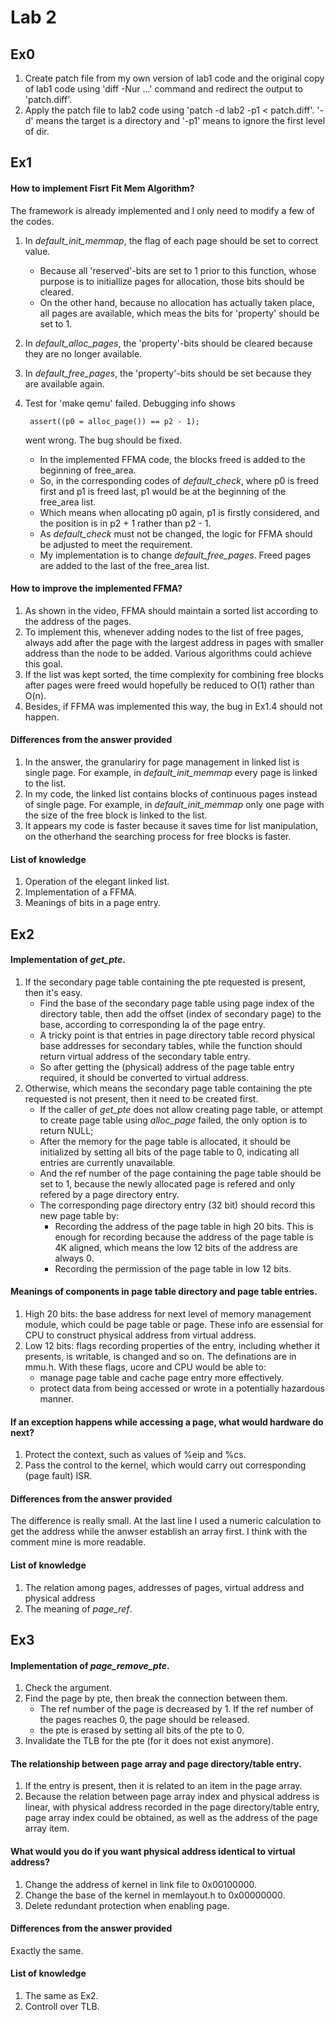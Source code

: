 # Lab 2

## Ex0

1. Create patch file from my own version of lab1 code and the original copy of lab1 code using 'diff -Nur ...' command and redirect the output to 'patch.diff'.
2. Apply the patch file to lab2 code using 'patch -d lab2 -p1 < patch.diff'. '-d' means the target is a directory and '-p1' means to ignore the first level of dir.

## Ex1

#### How to implement Fisrt Fit Mem Algorithm?

The framework is already implemented and I only need to modify a few of the codes.
1. In *default_init_memmap*, the flag of each page should be set to correct value.
    - Because all 'reserved'-bits are set to 1 prior to this function, whose purpose is to initiallize pages for allocation, those bits should be cleared.
    - On the other hand, because no allocation has actually taken place, all pages are available, which meas the bits for 'property' should be set to 1.
2. In *default_alloc_pages*, the 'property'-bits should be cleared because they are no longer available.
3. In *default_free_pages*, the 'property'-bits should be set because they are available again.
4. Test for 'make qemu' failed. Debugging info shows 

        assert((p0 = alloc_page()) == p2 - 1);

    went wrong. The bug should be fixed.
    - In the implemented FFMA code, the blocks freed is added to the beginning of free_area.
    - So, in the corresponding codes of *default_check*, where p0 is freed first and p1 is freed last, p1 would be at the beginning of the free_area list.
    - Which means when allocating p0 again, p1 is firstly considered, and the position is in p2 + 1 rather than p2 - 1.
    - As *default_check* must not be changed, the logic for FFMA should be adjusted to meet the requirement.
    - My implementation is to change *default_free_pages*. Freed pages are added to the last of the free_area list.

#### How to improve the implemented FFMA?

1. As shown in the video, FFMA should maintain a sorted list according to the address of the pages.
2. To implement this, whenever adding nodes to the list of free pages, always add after the page with the largest address in pages with smaller address than the node to be added. Various algorithms could achieve this goal.
3. If the list was kept sorted, the time complexity for combining free blocks after pages were freed would hopefully be reduced to O(1) rather than O(n). 
4. Besides, if FFMA was implemented this way, the bug in Ex1.4 should not happen.

#### Differences from the answer provided
1. In the answer, the granulariry for page management in linked list is single page. For example, in *default_init_memmap* every page is linked to the list. 
2. In my code, the linked list contains blocks of continuous pages instead of single page. For example, in *default_init_memmap* only one page with the size of the free block is linked to the list.
3. It appears my code is faster because it saves time for list manipulation, on the otherhand the searching process for free blocks is faster.

#### List of knowledge
1. Operation of the elegant linked list.
2. Implementation of a FFMA.
3. Meanings of bits in a page entry.

## Ex2

#### Implementation of *get_pte*.

1. If the secondary page table containing the pte requested is present, then it's easy. 
    - Find the base of the secondary page table using page index of the directory table, then add the offset (index of secondary page) to the base, according to corresponding la of the page entry.
    - A tricky point is that entries in page directory table record physical base addresses for secondary tables, while the function should return virtual address of the secondary table entry. 
    - So after getting the (physical) address of the page table entry required, it should be converted to virtual address.
2. Otherwise, which means the secondary page table containing the pte requested is not present, then it need to be created first.
    - If the caller of *get_pte* does not allow creating page table, or attempt to create page table using *alloc_page* failed, the only option is to return NULL; 
    - After the memory for the page table is allocated, it should be initialized by setting all bits of the page table to 0, indicating all entries are currently unavailable.
    - And the ref number of the page containing the page table should be set to 1, because the newly allocated page is refered and only refered by a page directory entry.
    - The corresponding page directory entry (32 bit) should record this new page table by:
        - Recording the address of the page table in high 20 bits. This is enough for recording because the address of the page table is 4K aligned, which means the low 12 bits of the address are always 0.
        - Recording the permission of the page table in low 12 bits.

#### Meanings of components in page table directory and page table entries.
1. High 20 bits: the base address for next level of memory management module, which could be page table or page. These info are essensial for CPU to construct physical address from virtual address.
2. Low 12 bits: flags recording properties of the entry, including whether it presents, is writable, is changed and so on. The definations are in mmu.h. With these flags, ucore and CPU would be able to:
    - manage page table and cache page entry more effectively.
    - protect data from being accessed or wrote in a potentially hazardous manner.

#### If an exception happens while accessing a page, what would hardware do next?
1. Protect the context, such as values of %eip and %cs.
2. Pass the control to the kernel, which would carry out corresponding (page fault) ISR.

#### Differences from the answer provided
The difference is really small. At the last line I used a numeric calculation to get the address while the anwser establish an array first. I think with the comment mine is more readable.

#### List of knowledge

1. The relation among pages, addresses of pages, virtual address and physical address
2. The meaning of *page_ref*.

## Ex3

#### Implementation of *page_remove_pte*.
1. Check the argument. 
2. Find the page by pte, then break the connection between them. 
    - The ref number of the page is decreased by 1. If the ref number of the pages reaches 0, the page should be released.
    - the pte is erased by setting all bits of the pte to 0.
3. Invalidate the TLB for the pte (for it does not exist anymore).

#### The relationship between page array and page directory/table entry.
1. If the entry is present, then it is related to an item in the page array.
2. Because the relation between page array index and physical address is linear, with physical address recorded in the page directory/table entry, page array index could be obtained, as well as the address of the page array item.

#### What would you do if you want physical address identical to virtual address?
1. Change the address of kernel in link file to 0x00100000.
2. Change the base of the kernel in memlayout.h to 0x00000000.
3. Delete redundant protection when enabling page.

#### Differences from the answer provided
Exactly the same.

#### List of knowledge
1. The same as Ex2.
2. Controll over TLB.

